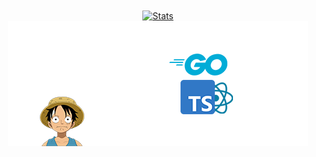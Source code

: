 <div align="center">
<a href="https://github.com/5rahim">
  <img align="center" src="https://github-readme-streak-stats.herokuapp.com?user=5rahim&theme=transparent&hide_border=true" width="480px" alt="Stats" />
</a>
  </div>
  <div align="center">
   <img align="center" src="https://github.com/5rahim/5rahim/blob/main/gh.png" width="480px" alt="Stats" />
</div>
